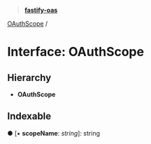 > **[fastify-oas](../README.md)**

[OAuthScope](oauthscope.md) /

# Interface: OAuthScope

## Hierarchy

* **OAuthScope**

## Indexable

● \[▪ **scopeName**: *string*\]: string